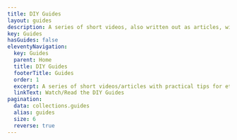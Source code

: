 ```yaml
---
title: DIY Guides
layout: guides
description: A series of short videos, also written out as articles, with practical tips for ethical and sustainable web development.
key: Guides
hasGuides: false
eleventyNavigation:
  key: Guides
  parent: Home
  title: DIY Guides
  footerTitle: Guides
  order: 1
  excerpt: A series of short videos/articles with practical tips for ethical and sustainable web development.
  linkText: Watch/Read the DIY Guides
pagination:
  data: collections.guides
  alias: guides
  size: 6
  reverse: true
---
```

